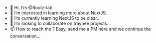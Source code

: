- 👋 Hi, I’m @Rootz-lab
- 👀 I’m interested in learning more about NextJS.
- 🌱 I’m currently learning NextJS to be clear...
- 💞️ I’m looking to collaborate on traynee projects...
- 📫 How to reach me ? Easy, send me a PM here and we continue the conversation...

<!---
Rootz-lab/Rootz-lab is a ✨ special ✨ repository because its `README.md` (this file) appears on your GitHub profile.
You can click the Preview link to take a look at your changes.
--->

